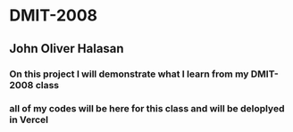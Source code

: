 #  DMIT-2008

##  John Oliver Halasan

### On this project I will demonstrate what I learn from my DMIT-2008 class
### all of my codes will be here for this class and will be deloplyed in Vercel